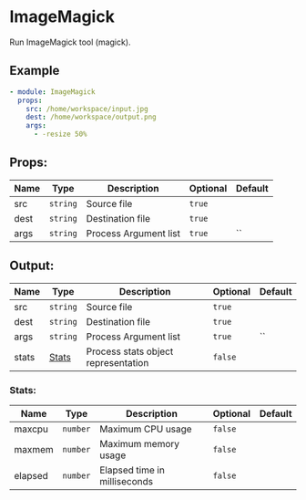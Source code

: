 # ImageMagick

Run ImageMagick tool (magick).

## Example

```yaml
- module: ImageMagick
  props:
    src: /home/workspace/input.jpg
    dest: /home/workspace/output.png
    args:
      - -resize 50%
```

## Props:

| Name | Type | Description | Optional | Default |
| ---- | ---- | ----------- | -------- | ------- |
| src | `string` | Source file | `true` |  |
| dest | `string` | Destination file | `true` |  |
| args | `string` | Process Argument list | `true` | `` |

## Output:

| Name | Type | Description | Optional | Default |
| ---- | ---- | ----------- | -------- | ------- |
| src | `string` | Source file | `true` |  |
| dest | `string` | Destination file | `true` |  |
| args | `string` | Process Argument list | `true` | `` |
| stats | [Stats](#stats) | Process stats object representation | `false` |  |

### Stats<a href="#stats"></a>:

| Name | Type | Description | Optional | Default |
| ---- | ---- | ----------- | -------- | ------- |
| maxcpu | `number` | Maximum CPU usage | `false` |  |
| maxmem | `number` | Maximum memory usage | `false` |  |
| elapsed | `number` | Elapsed time in milliseconds | `false` |  |

